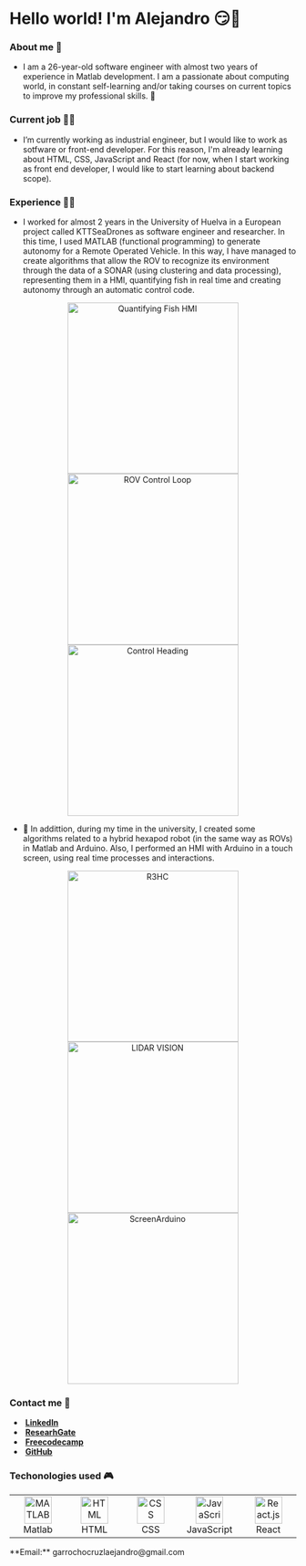 <h1> Hello world! I'm Alejandro 😏👋 </h1>

<h3> About me 🧑 </h3>

- I am a 26-year-old software engineer with almost two years of experience in Matlab development. I am a passionate about computing world, in constant self-learning and/or taking courses on current topics to improve my professional skills. 🙌

<h3> Current job 👨‍💼 </h3>

- I’m currently working as industrial engineer, but I would like to work as sotfware or front-end developer. For this reason, I'm already learning about HTML, CSS, JavaScript and React (for now, when I start working as front end developer, I would like to start learning about backend scope). 

<h3> Experience 👨‍💻 </h3>

- I worked for almost 2 years in the University of Huelva in a European project called KTTSeaDrones as software engineer and researcher. In this time, I used MATLAB (functional programming) to generate autonomy for a Remote Operated Vehicle. In this way, I have managed to create algorithms that allow the ROV to recognize its environment through the data of a SONAR (using clustering and data processing), representing them in a HMI, quantifying fish in real time and creating autonomy through an automatic control code. 

<div align="center">
  <img src="https://user-images.githubusercontent.com/101363464/164089302-af9c44fa-6089-4e4c-8cd4-eabb4f90653c.png" width=300 alt="Quantifying Fish HMI">
  <img src="https://user-images.githubusercontent.com/101363464/164090308-105a27e3-9e2a-486b-b0e3-4240b6fcdf2f.PNG" width=300 alt="ROV Control Loop">
  <img src="https://user-images.githubusercontent.com/101363464/164090652-08d90fce-6457-4558-8658-1aa35084a5dc.JPG" width=300 alt="Control Heading">
</div>

- 🦾 In addittion, during my time in the university, I created some algorithms related to a hybrid hexapod robot (in the same way as ROVs) in Matlab and Arduino. Also, I performed an HMI with Arduino in a touch screen, using real time processes and interactions.

<div align="center">
  <img src="https://user-images.githubusercontent.com/101363464/164090733-520f0420-ef7e-41b4-b57b-86d1888c49ad.png" width=300 alt="R3HC">
  <img src="https://user-images.githubusercontent.com/101363464/164090610-fa447d84-2f8e-40ea-ae74-d2532813cd7b.png" width=300 alt="LIDAR VISION">
  <img src="https://user-images.githubusercontent.com/101363464/164091254-9687bac1-c6c3-41f6-86c1-39e3c1d52ec8.PNG" width=300 alt="ScreenArduino">
</div>

<h3> Contact me 🎯 </h3>

- &nbsp;**[LinkedIn]**
- &nbsp;**[ResearhGate]**
- &nbsp;**[Freecodecamp]**
- &nbsp;**[GitHub]**

<h3> Techonologies used 🎮 </h3>
<table>
  <tr>
    <td align="center" width="96">
      <a href="#macropower-tech">
        <img src="https://user-images.githubusercontent.com/101363464/164307164-9a2a051b-9bbb-404c-b6a7-b28922187157.png" width="48" height="48" alt="MATLAB" />
      </a>
      <br>Matlab
    </td>
    <td align="center" width="96">
      <a href="#macropower-tech">
        <img src="https://user-images.githubusercontent.com/101363464/164307166-ad2a3988-12d6-4cc3-8e41-c8bdaf9cffdc.png" width="48" height="48" alt="HTML" />
      </a>
      <br>HTML
    </td>
    <td align="center" width="96">
      <a href="#macropower-tech">
        <img src="https://user-images.githubusercontent.com/101363464/164309824-6b8f1cf9-6f4f-4e46-8339-9d65ed40695a.png" width="48" height="48" alt="CSS" />
      </a>
      <br>CSS
    </td>
    <td align="center" width="96">
      <a href="#macropower-tech">
        <img src="https://user-images.githubusercontent.com/101363464/164310263-07e3b1e3-f544-4bfc-9459-4c935cdc0a16.png" width="48" height="48" alt="JavaScript" />
      </a>
      <br>JavaScript
    </td>
    <td align="center" width="96">
      <a href="#macropower-tech">
        <img src="https://user-images.githubusercontent.com/101363464/164307171-b9a19162-51d6-4719-834b-838033135ea3.png" width="48" height="48" alt="React.js" />
      </a>
      <br>React
    </td>
  </tr>
</table>

<footer> **Email:** garrochocruzlaejandro@gmail.com </footer>

<!-- LINKS -->
[LinkedIn]: https://www.linkedin.com/in/garrochocruzalejandro/ "LinkedIn"
[ResearhGate]: https://www.researchgate.net/profile/Alejandro-Garrocho-Cruz "ResearchGate"
[Freecodecamp]: https://www.freecodecamp.org/AlejandroGC19 "Freecodecamp"
[GitHub]: https://github.com/AlejandroGC19 "Github Home"
